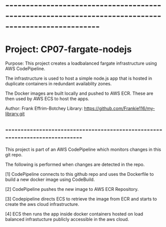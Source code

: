 # ---------------------------------------------------------------------------------------------------
# Project: CP07-fargate-nodejs
Purpose: This project creates a loadbalanced fargate infrastructure using AWS CodePipeline.  

The infrastructure is used to host a simple node.js app that is hosted in duplicate containers in redundant availablity zones. 

The Docker images are built locally and pushed to AWS ECR.  These are then used by AWS ECS to host the apps.

Author:  Frank Effrim-Botchey
Library: https://github.com/Frankie116/my-library.git
## ----------------------------------------------------------------------------

This project is part of an AWS CodePipeline which monitors changes in this git repo.

The following is performed when changes are detected in the repo.

  [1] CodePipeline connects to this github repo and uses the Dockerfile to build a new docker image using CodeBuild.
  
  [2] CodePipeline pushes the new image to AWS ECR Repository.
  
  [3] Codepipeline directs ECS to retrieve the image from ECR and starts to create the aws cloud infrastructure.
  
  [4] ECS then runs the app inside docker containers hosted on load balanced infrastucture publicly accessible in the aws cloud.
